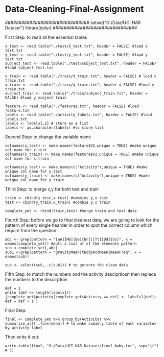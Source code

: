 # Data-Cleaning-Final-Assignment

###############################
	setwd("G:/Data/UCI HAR Dataset")
	library(dplyr)
###############################

First Step: to read all the essential tables

	x_test <- read.table("./test/X_test.txt", header = FALSE) #load x test.txt
	y_test <- read.table("./test/y_test.txt", header = FALSE) #load y test.txt
	subject_test <- read.table("./test/subject_test.txt", header = FALSE) #load subject test.txt
	
	x_train <- read.table("./train/X_train.txt", header = FALSE) # load x train.txt
	y_train <- read.table("./train/y_train.txt", header = FALSE) #load y train.txt
	subject_train <- read.table("./train/subject_train.txt", header = FALSE) #load y subject train
	   
	feature <- read.table("./features.txt", header = FALSE) #load feature.txt
	labels <- read.table("./activity_labels.txt", header = FALSE) #load labels.txt
	labels <- labels[,2] # store as a list
	labels <- as.character(labels) #to store list
   
Second Step: to change the variable name

	colnames(x_test) <- make.names(feature$V2,unique = TRUE) #make unique col name for x.test
	colnames(x_train) <- make.names(feature$V2,unique = TRUE) #make unique col name for x.train
	
	colnames(y_test) <- make.names(c("Activity"),unique = TRUE) #make unique col name for y.test
	colnames(y_train) <- make.names(c("Activity"),unique = TRUE) #make unique col name for y.train
    
Third Step: to merge x,y for both test and train

	train <- cbind(y_test,x_test) #combine y,x test
	test <- cbind(y_train,x_train) #combie y,x train
	    
	complete_yet <- rbind(train,test) #merge train and test data
    
Fourth Step: before we go to final cleanest data, we are going to look for the pattern of every single hearder in order to spot the correct column which require from the question

	abc <- grep(pattern = "[aA][Mm][Ee][Nn]|[Tt][Dd][Ss]", x = names(complete_yet)) #pull a list of of the elements pattern
	sub <-complete_yet[,abc]
	sub1 <-grep(pattern = "gravityMean|tBodyAccMean|meanFreq", x = names(sub))
	
	sub <- select(sub, -c(sub1)) # to gerante the clean data

Fifth Step: to match the numbers and the activity desciprtiosn then replace the numbers to the descirption

	def = 1
	while (def <= length(labels1)){complete_yet$Activity[complete_yet$Activity == def] <- labels1[def]; def = def + 1 }

Final Step:

	final <- complete_yet %>% group_by(Activity) %>% summarize_all(.,funs(mean)) # to make sumamry table of each varaibles by activity label

Then write it out:

	write.table(final, "G:/Data/UCI HAR Dataset/final_baby.txt", sep="\t") # :)








